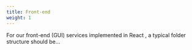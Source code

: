 ```yaml
---
title: Front-end
weight: 1
---
```



For our front-end (GUI) services implemented in React , a typical folder structure should be...
